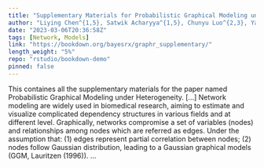 ```yaml
---
title: "Supplementary Materials for Probabilistic Graphical Modeling under Heterogeneity"
author: "Liying Chen^{1,5}, Satwik Acharyya^{1,5}, Chunyu Luo^{2,3}, Yang Ni^4 and Veerabhadran Baladandayuthapani^{1,6}"
date: "2023-03-06T20:36:58Z"
tags: [Network, Models]
link: "https://bookdown.org/bayesrx/graphr_supplementary/"
length_weight: "5%"
repo: "rstudio/bookdown-demo"
pinned: false
---
```


This containes all the supplementary materials for the paper named Probabilistic Graphical Modeling under Heterogeneity. [...] Network modeling are widely used in biomedical research, aiming to estimate and visualize complicated dependency structures in various fields and at different level. Graphically, networks compromise a set of variables (nodes) and relationships among nodes which are referred as edges. Under the assumption that: (1) edges represent partial correlation between nodes; (2) nodes follow Gaussian distribution, leading to a Gaussian graphical models (GGM, Lauritzen (1996)). ...
